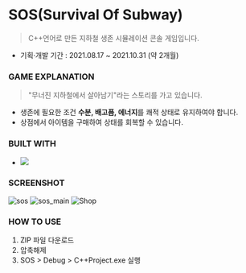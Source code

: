# SOS(Survival Of Subway)

> C++언어로 만든 지하철 생존 시뮬레이션 콘솔 게임입니다.

* 기획·개발 기간 : 2021.08.17 ~ 2021.10.31 (약 2개월)

### GAME EXPLANATION

> "무너진 지하철에서 살아남기"라는 스토리를 가고 있습니다.

* 생존에 필요한 조건 <b>수분, 배고픔, 에너지</b>를 쾌적 상태로 유지하여야 합니다.
* 상점에서 아이템을 구매하여 상태를 회복할 수 있습니다.

### BUILT WITH

* <img src="https://img.shields.io/badge/C++-00599C?style=flat-square&logo=C%2B%2B&logoColor=white"/></a>

### SCREENSHOT
![sos](https://user-images.githubusercontent.com/79081836/146772899-0fffe15c-1f74-48c3-8d21-20d66df7a9a8.PNG)
![sos_main](https://user-images.githubusercontent.com/79081836/146773083-7b91f5f7-0f1f-479e-8ed9-8fb57146b6b1.PNG)
![Shop](https://user-images.githubusercontent.com/79081836/147649045-779b4a46-c747-4f56-90f1-45815264582c.PNG)


### HOW TO USE

1. ZIP 파일 다운로드
2. 압축해제
3. SOS > Debug > C++Project.exe 실행
